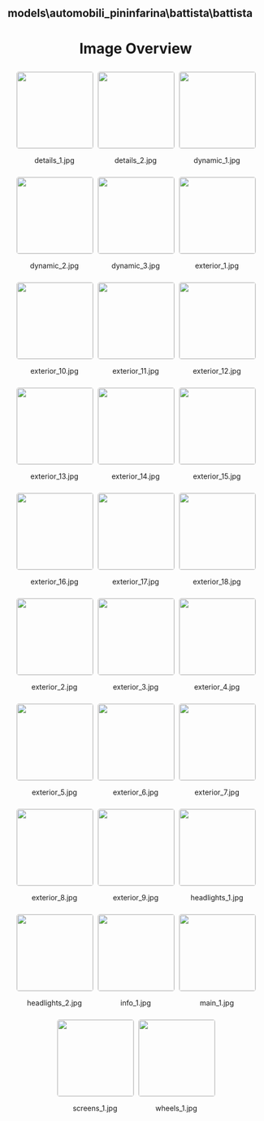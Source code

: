 ## models\automobili_pininfarina\battista\battista

<style>
    .image-gallery {
        display: flex;
        flex-wrap: wrap;
        gap: 10px;
        justify-content: center;
        padding: 10px;
    }
    .image-gallery img {
        width: 150px;
        height: auto;
        border: 1px solid #ddd;
        border-radius: 5px;
    }
    .image-gallery div {
        flex: 1 1 calc(33.333% - 20px); /* Three images per row on large screens */
        max-width: 150px;
        text-align: center;
    }
    @media (max-width: 768px) {
        .image-gallery div {
            flex: 1 1 calc(50% - 20px); /* Two images per row on medium screens */
        }
    }
    @media (max-width: 480px) {
        .image-gallery div {
            flex: 1 1 100%; /* One image per row on small screens */
        }
    }
</style>
<h1 style ="text-align: center;"> Image Overview </h1> <div class="image-gallery">
<div>
<img src="https://media.evkx.net/multimedia/models/automobili_pininfarina/battista/battista/details_1_st.jpg">
<p>details_1.jpg</p>
</div>
<div>
<img src="https://media.evkx.net/multimedia/models/automobili_pininfarina/battista/battista/details_2_st.jpg">
<p>details_2.jpg</p>
</div>
<div>
<img src="https://media.evkx.net/multimedia/models/automobili_pininfarina/battista/battista/dynamic_1_st.jpg">
<p>dynamic_1.jpg</p>
</div>
<div>
<img src="https://media.evkx.net/multimedia/models/automobili_pininfarina/battista/battista/dynamic_2_st.jpg">
<p>dynamic_2.jpg</p>
</div>
<div>
<img src="https://media.evkx.net/multimedia/models/automobili_pininfarina/battista/battista/dynamic_3_st.jpg">
<p>dynamic_3.jpg</p>
</div>
<div>
<img src="https://media.evkx.net/multimedia/models/automobili_pininfarina/battista/battista/exterior_1_st.jpg">
<p>exterior_1.jpg</p>
</div>
<div>
<img src="https://media.evkx.net/multimedia/models/automobili_pininfarina/battista/battista/exterior_10_st.jpg">
<p>exterior_10.jpg</p>
</div>
<div>
<img src="https://media.evkx.net/multimedia/models/automobili_pininfarina/battista/battista/exterior_11_st.jpg">
<p>exterior_11.jpg</p>
</div>
<div>
<img src="https://media.evkx.net/multimedia/models/automobili_pininfarina/battista/battista/exterior_12_st.jpg">
<p>exterior_12.jpg</p>
</div>
<div>
<img src="https://media.evkx.net/multimedia/models/automobili_pininfarina/battista/battista/exterior_13_st.jpg">
<p>exterior_13.jpg</p>
</div>
<div>
<img src="https://media.evkx.net/multimedia/models/automobili_pininfarina/battista/battista/exterior_14_st.jpg">
<p>exterior_14.jpg</p>
</div>
<div>
<img src="https://media.evkx.net/multimedia/models/automobili_pininfarina/battista/battista/exterior_15_st.jpg">
<p>exterior_15.jpg</p>
</div>
<div>
<img src="https://media.evkx.net/multimedia/models/automobili_pininfarina/battista/battista/exterior_16_st.jpg">
<p>exterior_16.jpg</p>
</div>
<div>
<img src="https://media.evkx.net/multimedia/models/automobili_pininfarina/battista/battista/exterior_17_st.jpg">
<p>exterior_17.jpg</p>
</div>
<div>
<img src="https://media.evkx.net/multimedia/models/automobili_pininfarina/battista/battista/exterior_18_st.jpg">
<p>exterior_18.jpg</p>
</div>
<div>
<img src="https://media.evkx.net/multimedia/models/automobili_pininfarina/battista/battista/exterior_2_st.jpg">
<p>exterior_2.jpg</p>
</div>
<div>
<img src="https://media.evkx.net/multimedia/models/automobili_pininfarina/battista/battista/exterior_3_st.jpg">
<p>exterior_3.jpg</p>
</div>
<div>
<img src="https://media.evkx.net/multimedia/models/automobili_pininfarina/battista/battista/exterior_4_st.jpg">
<p>exterior_4.jpg</p>
</div>
<div>
<img src="https://media.evkx.net/multimedia/models/automobili_pininfarina/battista/battista/exterior_5_st.jpg">
<p>exterior_5.jpg</p>
</div>
<div>
<img src="https://media.evkx.net/multimedia/models/automobili_pininfarina/battista/battista/exterior_6_st.jpg">
<p>exterior_6.jpg</p>
</div>
<div>
<img src="https://media.evkx.net/multimedia/models/automobili_pininfarina/battista/battista/exterior_7_st.jpg">
<p>exterior_7.jpg</p>
</div>
<div>
<img src="https://media.evkx.net/multimedia/models/automobili_pininfarina/battista/battista/exterior_8_st.jpg">
<p>exterior_8.jpg</p>
</div>
<div>
<img src="https://media.evkx.net/multimedia/models/automobili_pininfarina/battista/battista/exterior_9_st.jpg">
<p>exterior_9.jpg</p>
</div>
<div>
<img src="https://media.evkx.net/multimedia/models/automobili_pininfarina/battista/battista/headlights_1_st.jpg">
<p>headlights_1.jpg</p>
</div>
<div>
<img src="https://media.evkx.net/multimedia/models/automobili_pininfarina/battista/battista/headlights_2_st.jpg">
<p>headlights_2.jpg</p>
</div>
<div>
<img src="https://media.evkx.net/multimedia/models/automobili_pininfarina/battista/battista/info_1_st.jpg">
<p>info_1.jpg</p>
</div>
<div>
<img src="https://media.evkx.net/multimedia/models/automobili_pininfarina/battista/battista/main_1_st.jpg">
<p>main_1.jpg</p>
</div>
<div>
<img src="https://media.evkx.net/multimedia/models/automobili_pininfarina/battista/battista/screens_1_st.jpg">
<p>screens_1.jpg</p>
</div>
<div>
<img src="https://media.evkx.net/multimedia/models/automobili_pininfarina/battista/battista/wheels_1_st.jpg">
<p>wheels_1.jpg</p>
</div>
</div>
